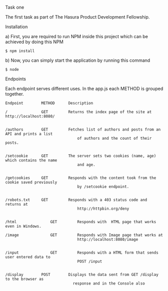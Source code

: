 Task one

The first task as part of The Hasura Product Development Fellowship.

Installation

a) First, you are required to run NPM inside this project which can be achieved by doing this NPM

    $ npm install

b) Now, you can simply start the application by running this command 

    $ node

Endpoints

Each endpoint serves different uses. In the app.js each METHOD is grouped together.

    Endpoint  	    METHOD	    Description

    /	            GET         Returns the index page of the site at http://localhost:8080/
    

    /authors	    GET	        Fetches list of authors and posts from an API and prints a list
                                    of authors and the count of their posts.
                                

    /setcookie	    GET	        The server sets two cookies (name, age) which contains the name
                                    and age.
                                

    /getcookies	    GET	        Responds with the content took from the cookie saved previously
                                    by /setcookie endpoint.
                                

    /robots.txt	    GET	        Responds with a 403 status code and returns at 
                                    http://httpbin.org/deny
                                

    /html	            GET	        Responds with  HTML page that works even in Windows.

    /image	            GET	        Responds with Image page that works at 
                                    http://localhost:8080/image
                                

    /input	            GET	        Responds with a HTML form that sends user entered data to 
                                    POST /input
                                

    /display	    POST	    Displays the data sent from GET /display to the browser as 
                                  response and in the Console also
